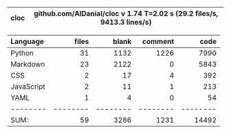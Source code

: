 cloc|github.com/AlDanial/cloc v 1.74  T=2.02 s (29.2 files/s, 9413.3 lines/s)
--- | ---

Language|files|blank|comment|code
:-------|-------:|-------:|-------:|-------:
Python|31|1132|1226|7990
Markdown|23|2122|0|5843
CSS|2|17|4|392
JavaScript|2|11|1|213
YAML|1|4|0|54
--------|--------|--------|--------|--------
SUM:|59|3286|1231|14492
